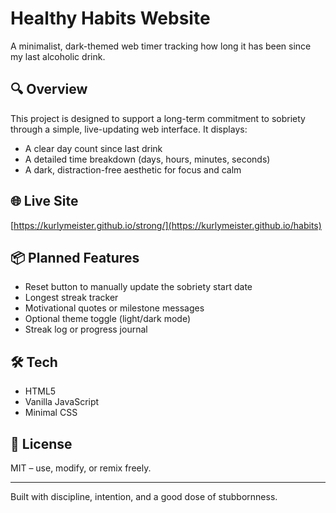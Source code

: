 # Healthy Habits Website

A minimalist, dark-themed web timer tracking how long it has been since my last alcoholic drink.

## 🔍 Overview
This project is designed to support a long-term commitment to sobriety through a simple, live-updating web interface. It displays:

- A clear day count since last drink
- A detailed time breakdown (days, hours, minutes, seconds)
- A dark, distraction-free aesthetic for focus and calm

## 🌐 Live Site
[https://kurlymeister.github.io/strong/](https://kurlymeister.github.io/habits) 

## 📦 Planned Features
- Reset button to manually update the sobriety start date
- Longest streak tracker
- Motivational quotes or milestone messages
- Optional theme toggle (light/dark mode)
- Streak log or progress journal

## 🛠️ Tech
- HTML5
- Vanilla JavaScript
- Minimal CSS

## 📄 License
MIT – use, modify, or remix freely.

---

Built with discipline, intention, and a good dose of stubbornness.
